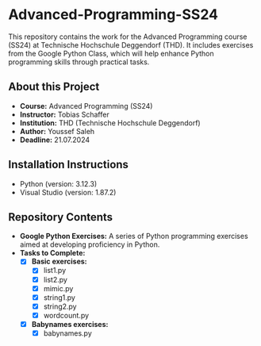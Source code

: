 # Advanced-Programming-SS24
This repository contains the work for the Advanced Programming course (SS24) at Technische Hochschule Deggendorf (THD). It includes exercises from the Google Python Class, which will help enhance Python programming skills through practical tasks.

## About this Project
- **Course:** Advanced Programming (SS24)
- **Instructor:** Tobias Schaffer
- **Institution:** THD (Technische Hochschule Deggendorf)
- **Author:** Youssef Saleh
- **Deadline:** 21.07.2024


## Installation Instructions
- Python (version: 3.12.3)
- Visual Studio (version: 1.87.2)

## Repository Contents
- **Google Python Exercises:** A series of Python programming exercises aimed at developing proficiency in Python.
- **Tasks to Complete:**
  - [x] **Basic exercises:**
    - [x] list1.py
    - [x] list2.py
    - [x] mimic.py
    - [x] string1.py
    - [x] string2.py
    - [x] wordcount.py
  - [x] **Babynames exercises:**
    - [x] babynames.py
